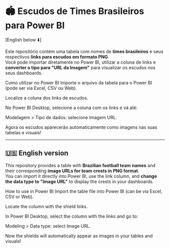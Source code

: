 # 🏟️ Escudos de Times Brasileiros para Power BI  
[English below ⬇️]

Este repositório contém uma tabela com nomes de **times brasileiros** e seus respectivos **links para escudos em formato PNG**.  
Você pode importar diretamente no Power BI, utilizar a coluna de links e **converter o tipo para "URL da Imagem"** para visualizar os escudos nos seus dashboards.

 Como utilizar no Power BI
Importe o arquivo da tabela para o Power BI (pode ser via Excel, CSV ou Web).

Localize a coluna dos links de escudos.

No Power BI Desktop, selecione a coluna com os links e vá até:

Modelagem > Tipo de dados: selecione Imagem URL.

Agora os escudos aparecerão automaticamente como imagens nas suas tabelas e visuais!


---

## 🇺🇸 English version

This repository provides a table with **Brazilian football team names** and their corresponding **image URLs for team crests in PNG format**.  
You can import it directly into Power BI, use the link column, and **change the data type to "Image URL"** to display the crests in your dashboards.

 How to use in Power BI
Import the table file into Power BI (can be via Excel, CSV or Web).

Locate the column with the shield links.

In Power BI Desktop, select the column with the links and go to:

Modeling > Data type: select Image URL.

Now the shields will automatically appear as images in your tables and visuals!
